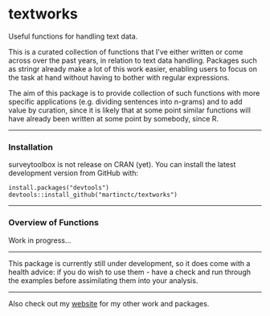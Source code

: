 # textworks
Useful functions for handling text data. 

This is a curated collection of functions that I've either written or come across over the past years, in relation to text data handling. Packages such as stringr already make a lot of this work easier, enabling users to focus on the task at hand without having to bother with regular expressions.

The aim of this package is to provide collection of such functions with more specific applications (e.g. dividing sentences into n-grams) and to add value by curation, since it is likely that at some point similar functions will have already been written at some point by somebody, since R.

---

### Installation

surveytoolbox is not release on CRAN (yet). 
You can install the latest development version from GitHub with:

```
install.packages("devtools")
devtools::install_github("martinctc/textworks")
```

---
### Overview of Functions

Work in progress...

---
This package is currently still under development, so it does come with a health advice: if you do wish to use them - have a check and run through the examples before assimilating them into your analysis. 

---

Also check out my [website](https://martinctc.github.io) for my other work and packages.
